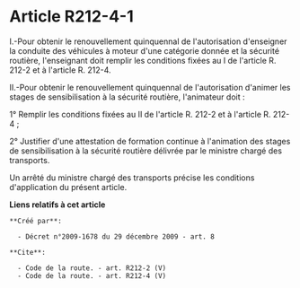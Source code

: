 # Article R212-4-1

I.-Pour obtenir le renouvellement quinquennal de l'autorisation d'enseigner la conduite des véhicules à moteur d'une
catégorie donnée et la sécurité routière, l'enseignant doit remplir les conditions fixées au I de l'article R. 212-2 et à
l'article R. 212-4.

II.-Pour obtenir le renouvellement quinquennal de l'autorisation d'animer les stages de sensibilisation à la sécurité
routière, l'animateur doit : 

1° Remplir les conditions fixées au II de l'article R. 212-2 et à l'article R. 212-4 ; 

2° Justifier d'une attestation de formation continue à l'animation des stages de sensibilisation à la sécurité routière
délivrée par le ministre chargé des transports. 

Un arrêté du ministre chargé des transports précise les conditions d'application du présent article.

**Liens relatifs à cet article**

	**Créé par**:

	  - Décret n°2009-1678 du 29 décembre 2009 - art. 8

	**Cite**:

	  - Code de la route. - art. R212-2 (V)
	  - Code de la route. - art. R212-4 (V)
